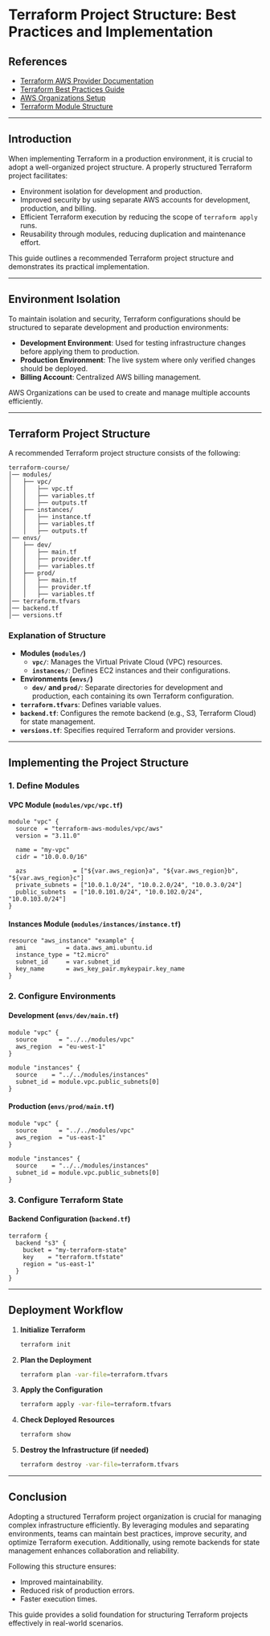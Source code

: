 # Terraform Project Structure: Best Practices and Implementation

## References
- [Terraform AWS Provider Documentation](https://registry.terraform.io/providers/hashicorp/aws/latest/docs)
- [Terraform Best Practices Guide](https://www.terraform.io/docs/cloud/guides/recommended-practices.html)
- [AWS Organizations Setup](https://docs.aws.amazon.com/organizations/latest/userguide/orgs_manage_accounts.html)
- [Terraform Module Structure](https://developer.hashicorp.com/terraform/language/modules)

---

## Introduction
When implementing Terraform in a production environment, it is crucial to adopt a well-organized project structure. A properly structured Terraform project facilitates:

- Environment isolation for development and production.
- Improved security by using separate AWS accounts for development, production, and billing.
- Efficient Terraform execution by reducing the scope of `terraform apply` runs.
- Reusability through modules, reducing duplication and maintenance effort.

This guide outlines a recommended Terraform project structure and demonstrates its practical implementation.

---

## Environment Isolation
To maintain isolation and security, Terraform configurations should be structured to separate development and production environments:

- **Development Environment**: Used for testing infrastructure changes before applying them to production.
- **Production Environment**: The live system where only verified changes should be deployed.
- **Billing Account**: Centralized AWS billing management.

AWS Organizations can be used to create and manage multiple accounts efficiently.

---

## Terraform Project Structure
A recommended Terraform project structure consists of the following:

```
terraform-course/
│── modules/
│   ├── vpc/
│   │   ├── vpc.tf
│   │   ├── variables.tf
│   │   ├── outputs.tf
│   ├── instances/
│   │   ├── instance.tf
│   │   ├── variables.tf
│   │   ├── outputs.tf
│── envs/
│   ├── dev/
│   │   ├── main.tf
│   │   ├── provider.tf
│   │   ├── variables.tf
│   ├── prod/
│   │   ├── main.tf
│   │   ├── provider.tf
│   │   ├── variables.tf
│── terraform.tfvars
│── backend.tf
│── versions.tf
```

### Explanation of Structure
- **Modules (`modules/`)**
  - **`vpc/`**: Manages the Virtual Private Cloud (VPC) resources.
  - **`instances/`**: Defines EC2 instances and their configurations.
- **Environments (`envs/`)**
  - **`dev/` and `prod/`**: Separate directories for development and production, each containing its own Terraform configuration.
- **`terraform.tfvars`**: Defines variable values.
- **`backend.tf`**: Configures the remote backend (e.g., S3, Terraform Cloud) for state management.
- **`versions.tf`**: Specifies required Terraform and provider versions.

---

## Implementing the Project Structure
### 1. Define Modules
#### VPC Module (`modules/vpc/vpc.tf`)
```hcl
module "vpc" {
  source  = "terraform-aws-modules/vpc/aws"
  version = "3.11.0"

  name = "my-vpc"
  cidr = "10.0.0.0/16"

  azs             = ["${var.aws_region}a", "${var.aws_region}b", "${var.aws_region}c"]
  private_subnets = ["10.0.1.0/24", "10.0.2.0/24", "10.0.3.0/24"]
  public_subnets  = ["10.0.101.0/24", "10.0.102.0/24", "10.0.103.0/24"]
}
```

#### Instances Module (`modules/instances/instance.tf`)
```hcl
resource "aws_instance" "example" {
  ami           = data.aws_ami.ubuntu.id
  instance_type = "t2.micro"
  subnet_id     = var.subnet_id
  key_name      = aws_key_pair.mykeypair.key_name
}
```

### 2. Configure Environments
#### Development (`envs/dev/main.tf`)
```hcl
module "vpc" {
  source      = "../../modules/vpc"
  aws_region  = "eu-west-1"
}

module "instances" {
  source    = "../../modules/instances"
  subnet_id = module.vpc.public_subnets[0]
}
```

#### Production (`envs/prod/main.tf`)
```hcl
module "vpc" {
  source      = "../../modules/vpc"
  aws_region  = "us-east-1"
}

module "instances" {
  source    = "../../modules/instances"
  subnet_id = module.vpc.public_subnets[0]
}
```

### 3. Configure Terraform State
#### Backend Configuration (`backend.tf`)
```hcl
terraform {
  backend "s3" {
    bucket = "my-terraform-state"
    key    = "terraform.tfstate"
    region = "us-east-1"
  }
}
```

---

## Deployment Workflow
1. **Initialize Terraform**
   ```sh
   terraform init
   ```

2. **Plan the Deployment**
   ```sh
   terraform plan -var-file=terraform.tfvars
   ```

3. **Apply the Configuration**
   ```sh
   terraform apply -var-file=terraform.tfvars
   ```

4. **Check Deployed Resources**
   ```sh
   terraform show
   ```

5. **Destroy the Infrastructure (if needed)**
   ```sh
   terraform destroy -var-file=terraform.tfvars
   ```

---

## Conclusion
Adopting a structured Terraform project organization is crucial for managing complex infrastructure efficiently. By leveraging modules and separating environments, teams can maintain best practices, improve security, and optimize Terraform execution. Additionally, using remote backends for state management enhances collaboration and reliability.

Following this structure ensures:
- Improved maintainability.
- Reduced risk of production errors.
- Faster execution times.

This guide provides a solid foundation for structuring Terraform projects effectively in real-world scenarios.

